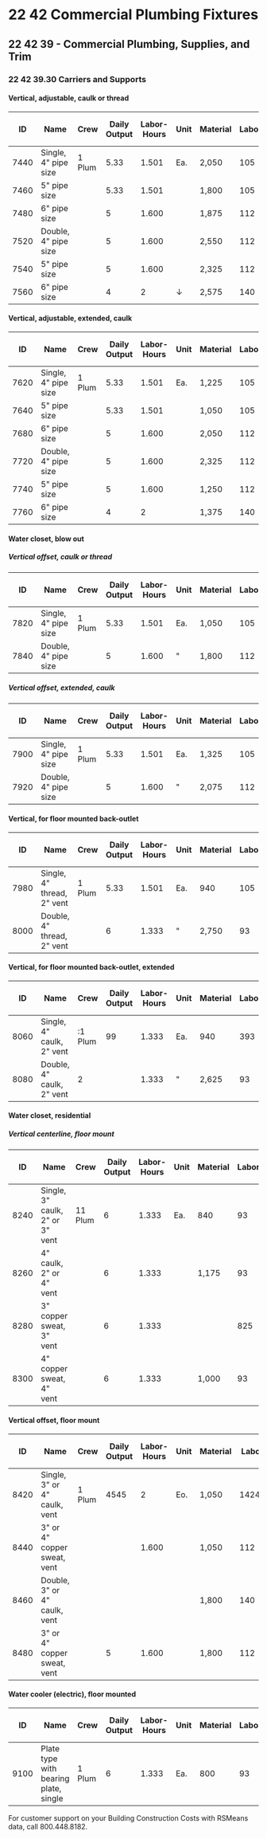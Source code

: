 # 22 42 Commercial Plumbing Fixtures

## 22 42 39 - Commercial Plumbing, Supplies, and Trim

### 22 42 39.30 Carriers and Supports

#### Vertical, adjustable, caulk or thread

| ID   | Name                                                      | Crew  | Daily Output | Labor-Hours | Unit | Material | Labor | Equipment | Total | Total Incl O&P |
|------|-----------------------------------------------------------|-------|--------------|-------------|------|----------|-------|-----------|-------|----------------|
| 7440 | Single, 4" pipe size                                      | 1 Plum| 5.33         | 1.501       | Ea.  | 2,050    | 105   |           | 2,155 | 2,425          |
| 7460 | 5" pipe size                                              |       | 5.33         | 1.501       |      | 1,800    | 105   |           | 1,905 | 2,150          |
| 7480 | 6" pipe size                                              |       | 5            | 1.600       |      | 1,875    | 112   |           | 1,987 | 2,225          |
| 7520 | Double, 4" pipe size                                      |       | 5            | 1.600       |      | 2,550    | 112   |           | 2,662 | 3,000          |
| 7540 | 5" pipe size                                              |       | 5            | 1.600       |      | 2,325    | 112   |           | 2,437 | 2,750          |
| 7560 | 6" pipe size                                              |       | 4            | 2           | ↓    | 2,575    | 140   |           | 2,715 | 3,025          |

#### Vertical, adjustable, extended, caulk

| ID   | Name                                                      | Crew  | Daily Output | Labor-Hours | Unit | Material | Labor | Equipment | Total | Total Incl O&P |
|------|-----------------------------------------------------------|-------|--------------|-------------|------|----------|-------|-----------|-------|----------------|
| 7620 | Single, 4" pipe size                                      | 1 Plum| 5.33         | 1.501       | Ea.  | 1,225    | 105   |           | 1,330 | 1,500          |
| 7640 | 5" pipe size                                              |       | 5.33         | 1.501       |      | 1,050    | 105   |           | 1,155 | 1,325          |
| 7680 | 6" pipe size                                              |       | 5            | 1.600       |      | 2,050    | 112   |           | 2,162 | 2,425          |
| 7720 | Double, 4" pipe size                                      |       | 5            | 1.600       |      | 2,325    | 112   |           | 2,437 | 2,725          |
| 7740 | 5" pipe size                                              |       | 5            | 1.600       |      | 1,250    | 112   |           | 1,362 | 1,550          |
| 7760 | 6" pipe size                                              |       | 4            | 2           |      | 1,375    | 140   |           | 1,515 | 1,700          |

#### Water closet, blow out

##### Vertical offset, caulk or thread

| ID   | Name                                                      | Crew  | Daily Output | Labor-Hours | Unit | Material | Labor | Equipment | Total | Total Incl O&P |
|------|-----------------------------------------------------------|-------|--------------|-------------|------|----------|-------|-----------|-------|----------------|
| 7820 | Single, 4" pipe size                                      | 1 Plum| 5.33         | 1.501       | Ea.  | 1,050    | 105   |           | 1,155 | 1,300          |
| 7840 | Double, 4" pipe size                                      |       | 5            | 1.600       | "    | 1,800    | 112   |           | 1,912 | 2,150          |

##### Vertical offset, extended, caulk

| ID   | Name                                                      | Crew  | Daily Output | Labor-Hours | Unit | Material | Labor | Equipment | Total | Total Incl O&P |
|------|-----------------------------------------------------------|-------|--------------|-------------|------|----------|-------|-----------|-------|----------------|
| 7900 | Single, 4" pipe size                                      | 1 Plum| 5.33         | 1.501       | Ea.  | 1,325    | 105   |           | 1,430 | 1,600          |
| 7920 | Double, 4" pipe size                                      |       | 5            | 1.600       | "    | 2,075    | 112   |           | 2,187 | 2,450          |

#### Vertical, for floor mounted back-outlet

| ID   | Name                                                      | Crew  | Daily Output | Labor-Hours | Unit | Material | Labor | Equipment | Total | Total Incl O&P |
|------|-----------------------------------------------------------|-------|--------------|-------------|------|----------|-------|-----------|-------|----------------|
| 7980 | Single, 4" thread, 2" vent                                | 1 Plum| 5.33         | 1.501       | Ea.  | 940      | 105   |           | 1,045 | 1,175          |
| 8000 | Double, 4" thread, 2" vent                                |       | 6            | 1.333       | "    | 2,750    | 93    |           | 2,843 | 3,175          |

#### Vertical, for floor mounted back-outlet, extended

| ID   | Name                                                      | Crew  | Daily Output | Labor-Hours | Unit | Material | Labor | Equipment | Total | Total Incl O&P |
|------|-----------------------------------------------------------|-------|--------------|-------------|------|----------|-------|-----------|-------|----------------|
| 8060 | Single, 4" caulk, 2" vent                                 | :1 Plum| 99          | 1.333       | Ea.  | 940      | 393   |           | 1,033 | 1,175          |
| 8080 | Double, 4" caulk, 2" vent                                 | 2     |              | 1.333       | "    | 2,625    | 93    |           | 2,718 | 3,025          |

#### Water closet, residential

##### Vertical centerline, floor mount

| ID   | Name                                                      | Crew  | Daily Output | Labor-Hours | Unit | Material | Labor | Equipment | Total | Total Incl O&P |
|------|-----------------------------------------------------------|-------|--------------|-------------|------|----------|-------|-----------|-------|----------------|
| 8240 | Single, 3" caulk, 2" or 3" vent                           | 11 Plum| 6           | 1.333       | Ea.  | 840      | 93    |           | 933   | 1,075          |
| 8260 | 4" caulk, 2" or 4" vent                                   |       | 6            | 1.333       |      | 1,175    | 93    |           | 1,268 | 1,450          |
| 8280 | 3" copper sweat, 3" vent                                  |       | 6            | 1.333       | |    | 825      | 93    |           | 9181  | 1,050          |
| 8300 | 4" copper sweat, 4" vent                                  |       | 6            | 1.333       |      | 1,000    | 93    |           | 1,093 | 1,250          |

#### Vertical offset, floor mount

| ID   | Name                                                      | Crew  | Daily Output | Labor-Hours | Unit | Material | Labor | Equipment | Total | Total Incl O&P |
|------|-----------------------------------------------------------|-------|--------------|-------------|------|----------|-------|-----------|-------|----------------|
| 8420 | Single, 3" or 4" caulk, vent                              | 1 Plum| 4545         | 2           | Eo.  | 1,050    | 14242 |           | 1,190 | 1,350          |
| 8440 | 3" or 4" copper sweat, vent                               |       |              | 1.600       |      | 1,050    | 112   |           | 1,162 | 1,325          |
| 8460 | Double, 3" or 4" caulk, vent                              |       |              |             |      | 1,800    | 140   |           | 1,940 | 2,175          |
| 8480 | 3" or 4" copper sweat, vent                               |       | 5            | 1.600       |      | 1,800    | 112   |           | 1,912 | 2,150          |

#### Water cooler (electric), floor mounted

| ID   | Name                                                      | Crew  | Daily Output | Labor-Hours | Unit | Material | Labor | Equipment | Total | Total Incl O&P |
|------|-----------------------------------------------------------|-------|--------------|-------------|------|----------|-------|-----------|-------|----------------|
| 9100 | Plate type with bearing plate, single                     | 1 Plum| 6            | 1.333       | Ea.  | 800      | 93    |           | 893   | 1,025          |

For customer support on your Building Construction Costs with RSMeans data, call 800.448.8182.